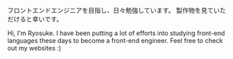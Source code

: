 フロントエンドエンジニアを目指し、日々勉強しています。
製作物を見ていただけると幸いです。

Hi, I'm Ryosuke.
I have been putting a lot of efforts into studying front-end languages these days to become a front-end engineer.
Feel free to check out my websites :)
